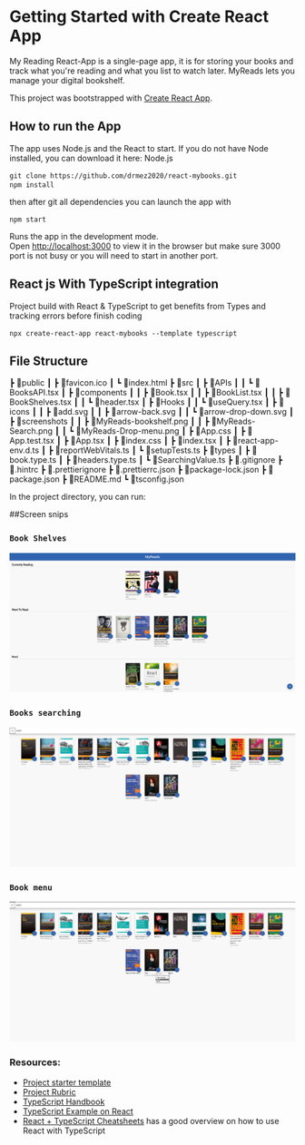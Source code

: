 # Getting Started with Create React App

My Reading React-App is a single-page app, it is for storing your books and track what you're reading and what you list to watch later. MyReads lets you manage your digital bookshelf.

This project was bootstrapped with [Create React App](https://github.com/facebook/create-react-app/blob/main/docusaurus/docs/adding-typescript.md).

## How to run the App

The app uses Node.js and the React to start. If you do not have Node installed, you can download it here: Node.js

```
git clone https://github.com/drmez2020/react-mybooks.git
npm install
```

then after git all dependencies you can launch the app with

```
npm start
```

Runs the app in the development mode.\
Open [http://localhost:3000](http://localhost:3000) to view it in the browser but make sure 3000 port is not busy or you will need to start in another port.

## React js With TypeScript integration

Project build with React & TypeScript to get benefits from Types and tracking errors before finish coding

```
npx create-react-app react-mybooks --template typescript
```

## File Structure

┣ 📂public
┃ ┣ 📜favicon.ico
┃ ┗ 📜index.html
┣ 📂src
┃ ┣ 📂APIs
┃ ┃ ┗ 📜BooksAPI.tsx
┃ ┣ 📂components
┃ ┃ ┣ 📜Book.tsx
┃ ┃ ┣ 📜BookList.tsx
┃ ┃ ┣ 📜BookShelves.tsx
┃ ┃ ┗ 📜header.tsx
┃ ┣ 📂Hooks
┃ ┃ ┗ 📜useQuery.tsx
┃ ┣ 📂icons
┃ ┃ ┣ 📜add.svg
┃ ┃ ┣ 📜arrow-back.svg
┃ ┃ ┗ 📜arrow-drop-down.svg
┃ ┣ 📂screenshots
┃ ┃ ┣ 📜MyReads-bookshelf.png
┃ ┃ ┣ 📜MyReads-Search.png
┃ ┃ ┗ 📜MyReads-Drop-menu.png
┃ ┣ 📜App.css
┃ ┣ 📜App.test.tsx
┃ ┣ 📜App.tsx
┃ ┣ 📜index.css
┃ ┣ 📜index.tsx
┃ ┣ 📜react-app-env.d.ts
┃ ┣ 📜reportWebVitals.ts
┃ ┗ 📜setupTests.ts
┣ 📂types
┃ ┣ 📜book.type.ts
┃ ┣ 📜headers.type.ts
┃ ┗ 📜SearchingValue.ts
┣ 📜.gitignore
┣ 📜.hintrc
┣ 📜.prettierignore
┣ 📜.prettierrc.json
┣ 📜package-lock.json
┣ 📜package.json
┣ 📜README.md
┗ 📜tsconfig.json

In the project directory, you can run:

##Screen snips

### `Book Shelves`

![Bookshelf](src/screenshots/MyReads-bookshelf.png "Bookshelf")

### `Books searching`

![Bookshelf](src/screenshots/MyReads-Search.png "Bookshelf")

### `Book menu`

![Bookshelf](src/screenshots/MyReads-Drop-menu.png "Bookshelf")

### Resources:

- [Project starter template](https://github.com/udacity/reactnd-project-myreads-starter)
- [Project Rubric](https://review.udacity.com/#!/rubrics/918/view)
- [TypeScript Handbook](https://www.typescriptlang.org/)
- [TypeScript Example on React](https://www.typescriptlang.org/play/index.html?jsx=2&esModuleInterop=true&e=196#example/typescript-with-react)
- [React + TypeScript Cheatsheets](https://github.com/typescript-cheatsheets/react-typescript-cheatsheet#reacttypescript-cheatsheets) has a good overview on how to use React with TypeScript
